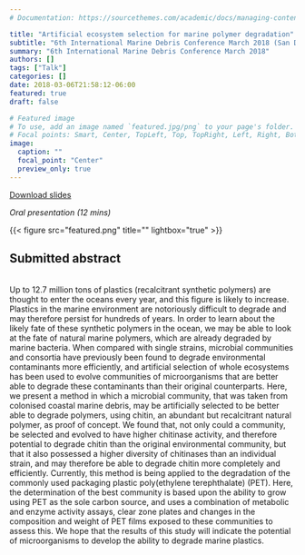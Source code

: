 ```yaml
---
# Documentation: https://sourcethemes.com/academic/docs/managing-content/

title: "Artificial ecosystem selection for marine polymer degradation"
subtitle: "6th International Marine Debris Conference March 2018 (San Diego, California, USA)"
summary: "6th International Marine Debris Conference March 2018"
authors: []
tags: ["Talk"]
categories: []
date: 2018-03-06T21:58:12-06:00
featured: true
draft: false

# Featured image
# To use, add an image named `featured.jpg/png` to your page's folder.
# Focal points: Smart, Center, TopLeft, Top, TopRight, Left, Right, BottomLeft, Bottom, BottomRight.
image:
  caption: ""
  focal_point: "Center"
  preview_only: true
---
```

<i class="fas fa-file-pdf"></i>[Download slides](IMDC.pdf)&nbsp;&nbsp;&nbsp;&nbsp;


_Oral presentation (12 mins)_

{{< figure src="featured.png" title="" lightbox="true" >}}

<h2>Submitted abstract</h2></br>
Up to 12.7 million tons of plastics (recalcitrant synthetic polymers) are thought to enter the oceans every year, and this figure is likely to increase. Plastics in the marine environment are notoriously difficult to degrade and may therefore persist for hundreds of years. In order to learn about the likely fate of these synthetic polymers in the ocean, we may be able to look at the fate of natural marine polymers, which are already degraded by marine bacteria. When compared with single strains, microbial communities and consortia have previously been found to degrade environmental contaminants more efficiently, and artificial selection of whole ecosystems has been used to evolve communities of microorganisms that are better able to degrade these contaminants than their original counterparts. Here, we present a method in which a microbial community, that was taken from colonised coastal marine debris, may be artificially selected to be better able to degrade polymers, using chitin, an abundant but recalcitrant natural polymer, as proof of concept. We found that, not only could a community, be selected and evolved to have higher chitinase activity, and therefore potential to degrade chitin than the original environmental community, but that it also possessed a higher diversity of chitinases than an individual strain, and may therefore be able to degrade chitin more completely and efficiently. Currently, this method is being applied to the degradation of the commonly used packaging plastic poly(ethylene terephthalate) (PET). Here, the determination of the best community is based upon the ability to grow using PET as the sole carbon source, and uses a combination of metabolic and enzyme activity assays, clear zone plates and changes in the composition and weight of PET films exposed to these communities to assess this. We hope that the results of this study will indicate the potential of microorganisms to develop the ability to degrade marine plastics.

